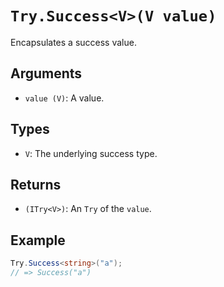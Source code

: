 # `Try.Success<V>(V value)`

Encapsulates a success value.

## Arguments

* `value (V)`: A value.

## Types

* `V`: The underlying success type.

## Returns

* `(ITry<V>)`: An `Try` of the `value`.

## Example

```csharp
Try.Success<string>("a");
// => Success("a")
```
